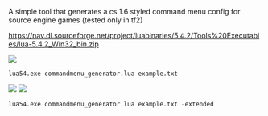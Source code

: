 A simple tool that generates a cs 1.6 styled command menu config for source engine games (tested only in tf2)

https://nav.dl.sourceforge.net/project/luabinaries/5.4.2/Tools%20Executables/lua-5.4.2_Win32_bin.zip


![](https://i.imgur.com/fBZlp3y.png)
```
lua54.exe commandmenu_generator.lua example.txt
```

![](https://i.imgur.com/1n2mqmd.png)
![](https://i.imgur.com/UYXr8eX.png)
```
lua54.exe commandmenu_generator.lua example.txt -extended
```
